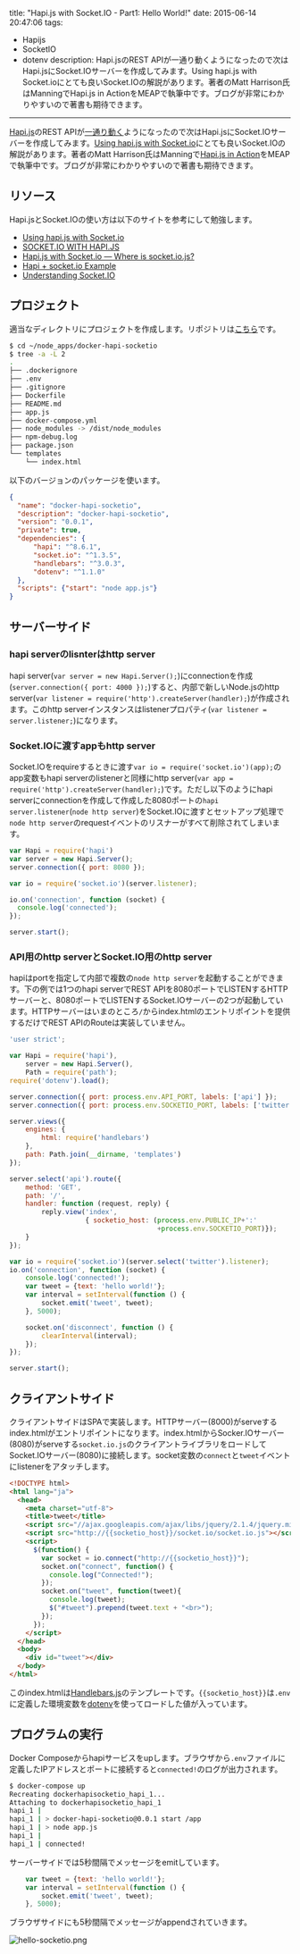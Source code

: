 title: "Hapi.js with Socket.IO - Part1: Hello World!"
date: 2015-06-14 20:47:06
tags:
 - Hapijs
 - SocketIO
 - dotenv
description: Hapi.jsのREST APIが一通り動くようになったので次はHapi.jsにSocket.IOサーバーを作成してみます。Using hapi.js with Socket.ioにとても良いSocket.IOの解説があります。著者のMatt Harrison氏はManningでHapi.js in ActionをMEAPで執筆中です。ブログが非常にわかりやすいので著書も期待できます。
---

[Hapi.js](http://hapijs.com/)のREST APIが[一通り動く](/2015/06/13/hapijs-plugins/)ようになったので次はHapi.jsにSocket.IOサーバーを作成してみます。[Using hapi.js with Socket.io](http://matt-harrison.com/using-hapi-js-with-socket-io/)にとても良いSocket.IOの解説があります。著者のMatt Harrison氏はManningで[Hapi.js in Action](http://www.manning.com/harrison/)をMEAPで執筆中です。ブログが非常にわかりやすいので著書も期待できます。

<!-- more -->

## リソース

Hapi.jsとSocket.IOの使い方は以下のサイトを参考にして勉強します。

* [Using hapi.js with Socket.io](http://matt-harrison.com/using-hapi-js-with-socket-io/)
* [SOCKET.IO WITH HAPI.JS](http://www.appsaloon.be/blog/socket-io-with-hapi-js/)
* [Hapi.js with Socket.io — Where is socket.io.js?](http://stackoverflow.com/questions/18343509/hapi-js-with-socket-io-where-is-socket-io-js)
* [Hapi + socket.io Example](https://github.com/expr/hapi-socketio-example)
* [Understanding Socket.IO](https://nodesource.com/blog/understanding-socketio)


## プロジェクト

適当なディレクトリにプロジェクトを作成します。リポジトリは[こちら](https://github.com/masato/docker-hapi-socketio)です。

```bash
$ cd ~/node_apps/docker-hapi-socketio
$ tree -a -L 2
.
├── .dockerignore
├── .env
├── .gitignore
├── Dockerfile
├── README.md
├── app.js
├── docker-compose.yml
├── node_modules -> /dist/node_modules
├── npm-debug.log
├── package.json
└── templates
    └── index.html
```

以下のバージョンのパッケージを使います。

```json ~/node_apps/docker-hapi-socketio/package.json
{
  "name": "docker-hapi-socketio",
  "description": "docker-hapi-socketio",
  "version": "0.0.1",
  "private": true,
  "dependencies": {
      "hapi": "^8.6.1",
      "socket.io": "^1.3.5",
      "handlebars": "^3.0.3",
      "dotenv": "^1.1.0"
  },
  "scripts": {"start": "node app.js"}
}
```


## サーバーサイド

### hapi serverのlisnterはhttp server

hapi server(`var server = new Hapi.Server();`)にconnectionを作成(`server.connection({ port: 4000 });`)すると、内部で新しいNode.jsのhttp server(`var listener = require('http').createServer(handler);`)が作成されます。このhttp serverインスタンスはlistenerプロパティ(`var listener = server.listener;`)になります。

### Socket.IOに渡すappもhttp server

Socket.IOをrequireするときに渡す`var io = require('socket.io')(app);`のapp変数もhapi serverのlistenerと同様にhttp server(`var app = require('http').createServer(handler);`)です。ただし以下のようにhapi serverにconnectionを作成して作成した8080ポートの`hapi server.listener`(`node http server`)をSocket.IOに渡すとセットアップ処理で`node http server`のrequestイベントのリスナーがすべて削除されてしまいます。

```js
var Hapi = require('hapi')
var server = new Hapi.Server();
server.connection({ port: 8080 });

var io = require('socket.io')(server.listener);

io.on('connection', function (socket) {
  console.log('connected');
});

server.start();
```

### API用のhttp serverとSocket.IO用のhttp server

hapiはportを指定して内部で複数の`node http server`を起動することができます。下の例では1つのhapi serverでREST APIを8080ポートでLISTENするHTTPサーバーと、8080ポートでLISTENするSocket.IOサーバーの2つが起動しています。HTTPサーバーはいまのところ`/`からindex.htmlのエントリポイントを提供するだけでREST APIのRouteは実装していません。

```js ~/node_apps/docker-hapi-socketio/app.js
'user strict';

var Hapi = require('hapi'),
    server = new Hapi.Server(),
    Path = require('path');
require('dotenv').load();

server.connection({ port: process.env.API_PORT, labels: ['api'] });
server.connection({ port: process.env.SOCKETIO_PORT, labels: ['twitter'] });

server.views({
    engines: {
        html: require('handlebars')
    },
    path: Path.join(__dirname, 'templates')
});

server.select('api').route({
    method: 'GET',
    path: '/',
    handler: function (request, reply) {
        reply.view('index',
                   { socketio_host: (process.env.PUBLIC_IP+':'
                                     +process.env.SOCKETIO_PORT)});
    }
});

var io = require('socket.io')(server.select('twitter').listener);
io.on('connection', function (socket) {
    console.log('connected!');
    var tweet = {text: 'hello world!'};
    var interval = setInterval(function () {
        socket.emit('tweet', tweet);
    }, 5000);

    socket.on('disconnect', function () {
        clearInterval(interval);
    });
});

server.start();
```

## クライアントサイド

クライアントサイドはSPAで実装します。HTTPサーバー(8000)がserveするindex.htmlがエントリポイントになります。index.htmlからSocker.IOサーバー(8080)がserveする`socket.io.js`のクライアントライブラリをロードしてSocket.IOサーバー(8080)に接続します。socket変数の`connect`と`tweet`イベントにlistenerをアタッチします。

```html ~/node_apps/docker-hapi-socketio/templates/index.html
<!DOCTYPE html>
<html lang="ja">
  <head>
    <meta charset="utf-8">
    <title>tweet</title>
    <script src="//ajax.googleapis.com/ajax/libs/jquery/2.1.4/jquery.min.js"></script>
    <script src="http://{{socketio_host}}/socket.io/socket.io.js"></script>
    <script>
      $(function() {
        var socket = io.connect("http://{{socketio_host}}");
        socket.on("connect", function() {
          console.log("Connected!");
        });
        socket.on("tweet", function(tweet){
          console.log(tweet);
          $("#tweet").prepend(tweet.text + "<br>");
        });
      });
    </script>
  </head>
  <body>
    <div id="tweet"></div>
  </body>
</html>
```

このindex.htmlは[Handlebars.js](http://handlebarsjs.com/)のテンプレートです。`{{socketio_host}}`は`.env`に定義した環境変数を[dotenv](https://www.npmjs.com/package/dotenv)を使ってロードした値が入っています。

## プログラムの実行

Docker Composeからhapiサービスをupします。ブラウザから`.env`ファイルに定義したIPアドレスとポートに接続すると`connected!`のログが出力されます。

```bash
$ docker-compose up
Recreating dockerhapisocketio_hapi_1...
Attaching to dockerhapisocketio_hapi_1
hapi_1 |
hapi_1 | > docker-hapi-socketio@0.0.1 start /app
hapi_1 | > node app.js
hapi_1 |
hapi_1 | connected!
```

サーバーサイドでは5秒間隔でメッセージをemitしています。

```js ~/node_apps/docker-hapi-socketio/app.js
    var tweet = {text: 'hello world!'};
    var interval = setInterval(function () {
        socket.emit('tweet', tweet);
    }, 5000);
```

ブラウザサイドにも5秒間隔でメッセージがappendされていきます。

![hello-socketio.png](/2015/06/14/hapijs-socketio/hello-socketio.png)
